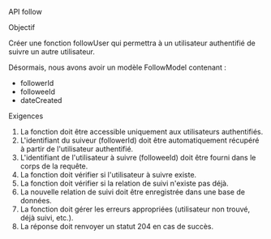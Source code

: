 API follow

Objectif

Créer une fonction followUser qui permettra à un utilisateur authentifié de suivre un autre utilisateur.

Désormais, nous avons avoir un modèle FollowModel contenant :

* followerId
* followeeId
* dateCreated

Exigences

1. La fonction doit être accessible uniquement aux utilisateurs authentifiés.
2. L'identifiant du suiveur (followerId) doit être automatiquement récupéré à partir de l'utilisateur authentifié.
3. L'identifiant de l'utilisateur à suivre (followeeId) doit être fourni dans le corps de la requête.
4. La fonction doit vérifier si l'utilisateur à suivre existe.
5. La fonction doit vérifier si la relation de suivi n'existe pas déjà.
6. La nouvelle relation de suivi doit être enregistrée dans une base de données.
7. La fonction doit gérer les erreurs appropriées (utilisateur non trouvé, déjà suivi, etc.).
8. La réponse doit renvoyer un statut 204 en cas de succès.